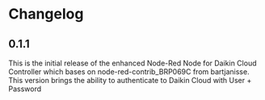# Changelog
<!--
    Placeholder for the next version (at the beginning of the line):
    ## **WORK IN PROGRESS**
-->

## 0.1.1
This is the initial release of the enhanced Node-Red Node for Daikin Cloud Controller which bases on node-red-contrib_BRP069C from bartjanisse. This version brings the ability to authenticate to Daikin Cloud with User + Password
